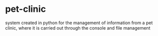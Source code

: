 # pet-clinic
system created in python for the management of information from a pet clinic, where it is carried out through the console and file management
